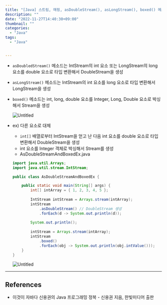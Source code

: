 ```yaml
---
title: "[Java] 스트림, 매핑, asDoubleStream(), asLongStream(), boxed() 메소드"
description: ""
date: "2022-11-27T14:40:30+09:00"
thumbnail: ""
categories:
  - "Java"
tags:
  - "Java"


---
```

<!--more-->

- `asDoubledStream()` 메소드는 IntStream의 int 요소 또는 LongStream의 long 요소를 double 요소로 타입 변환해서 DoubleStream을 생성
- `asLongStream()` 메소드는 IntStream의 int 요소를 long 요소로 타입 변환해서 LongStream을 생성
- `boxed()` 메소드는 int, long, double 요소를 Integer, Long, Double 요소로 박싱해서 Stream을 생성
    
    ![Untitled](/images/lang_java/stream/asDoubleStream(),_asLongStream(),_boxed()_메소드/Untitled.png)
    
- ex) 다른 요소로 대체
    - `int[]` 배열로부터 IntStream을 얻고 난 다음 int 요소를 double 요소로 타입 변환해서 DoubleStream을 생성
    - int 요소를 Integer 객체로 박싱해서 Stream<Integer>를 생성
    - AsDoubleStreamAndBoxedEx.java
    
    ```java
    import java.util.Arrays;
    import java.util.stream.IntStream;
    
    public class AsDoubleStreamAndBoxedEx {
    
    	public static void main(String[] args) {
    		int[] intArray = { 1, 2, 3, 4, 5 };
    		
    		IntStream intStream = Arrays.stream(intArray);
    		intStream
    			.asDoubleStream() // DoubleStream 생성
    			.forEach(d -> System.out.println(d));
    		
    		System.out.println();
    		
    		intStream = Arrays.stream(intArray);
    		intStream
    			.boxed()
    			.forEach(obj -> System.out.println(obj.intValue()));
    	}
    }
    ```
    
    ![Untitled](/images/lang_java/stream/asDoubleStream(),_asLongStream(),_boxed()_메소드/Untitled%201.png)
    

---

## References

- 이것이 자바다 신용권의 Java 프로그래밍 정복 - 신용권 지음, 한빛미디어 출판